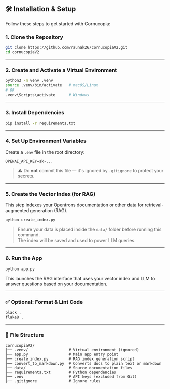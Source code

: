 ## 🛠️ Installation & Setup

Follow these steps to get started with Cornucopia:

### 1. Clone the Repository

```bash
git clone https://github.com/raunak26/cornucopiaV2.git
cd cornucopiaV2
```

---

### 2. Create and Activate a Virtual Environment

```bash
python3 -m venv .venv
source .venv/bin/activate   # macOS/Linux
# OR
.venv\Scripts\activate      # Windows
```

---

### 3. Install Dependencies

```bash
pip install -r requirements.txt
```

---

### 4. Set Up Environment Variables

Create a `.env` file in the root directory:

```env
OPENAI_API_KEY=sk-...
```

> ⚠️ Do **not** commit this file — it's ignored by `.gitignore` to protect your secrets.

---

### 5. Create the Vector Index (for RAG)

This step indexes your Opentrons documentation or other data for retrieval-augmented generation (RAG).

```bash
python create_index.py
```

> Ensure your data is placed inside the `data/` folder before running this command.  
> The index will be saved and used to power LLM queries.

---

### 6. Run the App

```bash
python app.py
```

This launches the RAG interface that uses your vector index and LLM to answer questions based on your documentation.

---

### ✅ Optional: Format & Lint Code

```bash
black .
flake8 .
```

---

### 📁 File Structure

```
cornucopiaV2/
├── .venv/                  # Virtual environment (ignored)
├── app.py                  # Main app entry point
├── create_index.py         # RAG index generation script
├── convert_to_markdown.py  # Converts docs to plain text or markdown
├── data/                   # Source documentation files
├── requirements.txt        # Python dependencies
├── .env                    # API keys (excluded from Git)
├── .gitignore              # Ignore rules
```